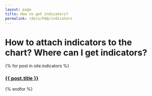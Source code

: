 ```yaml
---
layout: page
title: How to get indicators?
permalink: /docs/FAQ/indicators
---
```


# How to attach indicators to the chart? Where can I get indicators?

{% for post in site.indicators %}
   <h3><a href="{{ site.baseurl }}{{ post.url }}">{{ post.title }}</a></h3>
{% endfor %}
